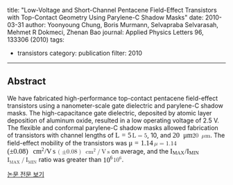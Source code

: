 title: "Low-Voltage and Short-Channel Pentacene Field-Effect Transistors with Top-Contact Geometry Using Parylene-C Shadow Masks"
date: 2010-03-31
author: Yoonyoung Chung, Boris Murmann, Selvapraba Selvarasah, Mehmet R Dokmeci, Zhenan Bao
journal: Applied Physics Letters 96, 133306 (2010)
tags:
- transistors
category: publication
filter: 2010
---

## Abstract

We have fabricated high-performance top-contact pentacene field-effect transistors using a nanometer-scale gate dielectric and parylene-C shadow masks. The high-capacitance gate dielectric, deposited by atomic layer deposition of aluminum oxide, resulted in a low operating voltage of 2.5 V. The flexible and conformal parylene-C shadow masks allowed fabrication of transistors with channel lengths of <span class="equationTd inline-formula"><span class="MathJax" id="MathJax-Element-1-Frame" tabindex="0" data-mathml="<math xmlns=&quot;http://www.w3.org/1998/Math/MathML&quot; display=&quot;inline&quot; overflow=&quot;scroll&quot; altimg=&quot;eq-00001.gif&quot;><mrow><mtext>L</mtext><mo>=</mo><mn>5</mn></mrow></math>" role="presentation" style="position: relative;"><nobr aria-hidden="true"><span class="math" id="MathJax-Span-1" overflow="scroll" style="width: 2.804em; display: inline-block;"><span style="display: inline-block; position: relative; width: 2.416em; height: 0px; font-size: 116%;"><span style="position: absolute; clip: rect(1.683em, 1002.37em, 2.631em, -999.998em); top: -2.498em; left: 0em;"><span class="mrow" id="MathJax-Span-2"><span class="mrow" id="MathJax-Span-3"><span class="mtext" id="MathJax-Span-4" style="font-family: STIXGeneral-Regular;">L</span><span class="mo" id="MathJax-Span-5" style="font-family: STIXGeneral-Regular; padding-left: 0.304em;">=</span><span class="mn" id="MathJax-Span-6" style="font-family: STIXGeneral-Regular; padding-left: 0.304em;">5</span></span></span><span style="display: inline-block; width: 0px; height: 2.502em;"></span></span></span><span style="display: inline-block; overflow: hidden; vertical-align: -0.048em; border-left: 0px solid; width: 0px; height: 0.903em;"></span></span></nobr><span class="MJX_Assistive_MathML" role="presentation"><math xmlns="http://www.w3.org/1998/Math/MathML" display="inline" overflow="scroll" altimg="eq-00001.gif"><mrow><mtext>L</mtext><mo>=</mo><mn>5</mn></mrow></math></span></span><script type="math/mml" id="MathJax-Element-1"><math display="inline" overflow="scroll" altimg="eq-00001.gif"><mrow><mtext>L</mtext><mo>=</mo><mn>5</mn></mrow></math></script></span><span class="formulaLabel"></span>, 10, and <span class="equationTd inline-formula"><span class="MathJax_Preview" style="color: inherit; display: none;"></span><span class="MathJax" id="MathJax-Element-2-Frame" tabindex="0" data-mathml="<math xmlns=&quot;http://www.w3.org/1998/Math/MathML&quot; display=&quot;inline&quot; overflow=&quot;scroll&quot; altimg=&quot;eq-00002.gif&quot;><mrow><mn>20</mn><mtext>&amp;#x2002;</mtext><mi>&amp;#x3BC;</mi><mtext>m</mtext></mrow></math>" role="presentation" style="position: relative;"><nobr aria-hidden="true"><span class="math" id="MathJax-Span-7" overflow="scroll" style="width: 3.278em; display: inline-block;"><span style="display: inline-block; position: relative; width: 2.804em; height: 0px; font-size: 116%;"><span style="position: absolute; clip: rect(1.683em, 1002.8em, 2.847em, -999.998em); top: -2.498em; left: 0em;"><span class="mrow" id="MathJax-Span-8"><span class="mrow" id="MathJax-Span-9"><span class="mn" id="MathJax-Span-10" style="font-family: STIXGeneral-Regular;">20</span><span class="mtext" id="MathJax-Span-11" style="font-family: STIXGeneral-Regular;"><span style="margin-left: 0.519em;"></span></span><span class="mi" id="MathJax-Span-12" style="font-family: STIXGeneral-Italic;">μ</span><span class="mtext" id="MathJax-Span-13" style="font-family: STIXGeneral-Regular;">m</span></span></span><span style="display: inline-block; width: 0px; height: 2.502em;"></span></span></span><span style="display: inline-block; overflow: hidden; vertical-align: -0.297em; border-left: 0px solid; width: 0px; height: 1.103em;"></span></span></nobr><span class="MJX_Assistive_MathML" role="presentation"><math xmlns="http://www.w3.org/1998/Math/MathML" display="inline" overflow="scroll" altimg="eq-00002.gif"><mrow><mn>20</mn><mtext> </mtext><mi>μ</mi><mtext>m</mtext></mrow></math></span></span><script type="math/mml" id="MathJax-Element-2"><math display="inline" overflow="scroll" altimg="eq-00002.gif"><mrow><mn>20</mn><mtext> </mtext><mi>μ</mi><mtext>m</mtext></mrow></math></script></span><span class="formulaLabel"></span>. The field-effect mobility of the <named-content xmlns:mml="http://www.w3.org/1998/Math/MathML" xmlns:ali="http://www.niso.org/schemas/ali/1.0/" xmlns:xsi="http://www.w3.org/2001/XMLSchema-instance" xmlns:oasis="http://www.niso.org/standards/z39-96/ns/oasis-exchange/table" content-type="sem:AIPTh1.2" rid="kwd1.7">transistors</named-content> was <span class="equationTd inline-formula"><span class="MathJax_Preview" style="color: inherit; display: none;"></span><span class="MathJax" id="MathJax-Element-3-Frame" tabindex="0" data-mathml="<math xmlns=&quot;http://www.w3.org/1998/Math/MathML&quot; display=&quot;inline&quot; overflow=&quot;scroll&quot; altimg=&quot;eq-00003.gif&quot;><mrow><mi>&amp;#x3BC;</mi><mo>=</mo><mn>1.14</mn></mrow></math>" role="presentation" style="position: relative;"><nobr aria-hidden="true"><span class="math" id="MathJax-Span-14" overflow="scroll" style="width: 4.183em; display: inline-block;"><span style="display: inline-block; position: relative; width: 3.58em; height: 0px; font-size: 116%;"><span style="position: absolute; clip: rect(1.683em, 1003.54em, 2.847em, -999.998em); top: -2.498em; left: 0em;"><span class="mrow" id="MathJax-Span-15"><span class="mrow" id="MathJax-Span-16"><span class="mi" id="MathJax-Span-17" style="font-family: STIXGeneral-Italic;">μ</span><span class="mo" id="MathJax-Span-18" style="font-family: STIXGeneral-Regular; padding-left: 0.304em;">=</span><span class="mn" id="MathJax-Span-19" style="font-family: STIXGeneral-Regular; padding-left: 0.304em;">1.14</span></span></span><span style="display: inline-block; width: 0px; height: 2.502em;"></span></span></span><span style="display: inline-block; overflow: hidden; vertical-align: -0.297em; border-left: 0px solid; width: 0px; height: 1.103em;"></span></span></nobr><span class="MJX_Assistive_MathML" role="presentation"><math xmlns="http://www.w3.org/1998/Math/MathML" display="inline" overflow="scroll" altimg="eq-00003.gif"><mrow><mi>μ</mi><mo>=</mo><mn>1.14</mn></mrow></math></span></span><script type="math/mml" id="MathJax-Element-3"><math display="inline" overflow="scroll" altimg="eq-00003.gif"><mrow><mi>μ</mi><mo>=</mo><mn>1.14</mn></mrow></math></script></span><span class="formulaLabel"></span> <span class="equationTd inline-formula"><span class="MathJax_Preview" style="color: inherit; display: none;"></span><span class="MathJax" id="MathJax-Element-4-Frame" tabindex="0" data-mathml="<math xmlns=&quot;http://www.w3.org/1998/Math/MathML&quot; display=&quot;inline&quot; overflow=&quot;scroll&quot; altimg=&quot;eq-00004.gif&quot;><mrow><mrow><mo>(</mo><mrow><mo>&amp;#xB1;</mo><mn>0.08</mn></mrow><mo>)</mo></mrow><mtext>&amp;#x2002;</mtext><msup><mrow><mtext>cm</mtext></mrow><mn>2</mn></msup><mo>/</mo><mtext>V</mtext><mtext>&amp;#x2009;</mtext><mtext>s</mtext></mrow></math>" role="presentation" style="position: relative;"><nobr aria-hidden="true"><span class="math" id="MathJax-Span-20" overflow="scroll" style="width: 8.106em; display: inline-block;"><span style="display: inline-block; position: relative; width: 6.985em; height: 0px; font-size: 116%;"><span style="position: absolute; clip: rect(1.511em, 1006.94em, 2.804em, -999.998em); top: -2.498em; left: 0em;"><span class="mrow" id="MathJax-Span-21"><span class="mrow" id="MathJax-Span-22"><span class="mrow" id="MathJax-Span-23"><span class="mo" id="MathJax-Span-24" style="font-family: STIXGeneral-Regular;">(</span><span class="mrow" id="MathJax-Span-25"><span class="mo" id="MathJax-Span-26" style="font-family: STIXGeneral-Regular;">±</span><span class="mn" id="MathJax-Span-27" style="font-family: STIXGeneral-Regular;">0.08</span></span><span class="mo" id="MathJax-Span-28" style="font-family: STIXGeneral-Regular;">)</span></span><span class="mtext" id="MathJax-Span-29" style="font-family: STIXGeneral-Regular; padding-left: 0.175em;"><span style="margin-left: 0.519em;"></span></span><span class="msup" id="MathJax-Span-30"><span style="display: inline-block; position: relative; width: 1.64em; height: 0px;"><span style="position: absolute; clip: rect(3.407em, 1001.21em, 4.14em, -999.998em); top: -4.006em; left: 0em;"><span class="mrow" id="MathJax-Span-31"><span class="mtext" id="MathJax-Span-32" style="font-family: STIXGeneral-Regular;">cm</span></span><span style="display: inline-block; width: 0px; height: 4.011em;"></span></span><span style="position: absolute; top: -4.351em; left: 1.209em;"><span class="mn" id="MathJax-Span-33" style="font-size: 70.7%; font-family: STIXGeneral-Regular;">2</span><span style="display: inline-block; width: 0px; height: 4.011em;"></span></span></span></span><span class="mo" id="MathJax-Span-34" style="font-family: STIXGeneral-Regular;">/</span><span class="mtext" id="MathJax-Span-35" style="font-family: STIXGeneral-Regular;">V</span><span class="mtext" id="MathJax-Span-36" style="font-family: STIXGeneral-Regular;"><span style="margin-left: 0.175em;"></span></span><span class="mtext" id="MathJax-Span-37" style="font-family: STIXGeneral-Regular;">s</span></span></span><span style="display: inline-block; width: 0px; height: 2.502em;"></span></span></span><span style="display: inline-block; overflow: hidden; vertical-align: -0.247em; border-left: 0px solid; width: 0px; height: 1.302em;"></span></span></nobr><span class="MJX_Assistive_MathML" role="presentation"><math xmlns="http://www.w3.org/1998/Math/MathML" display="inline" overflow="scroll" altimg="eq-00004.gif"><mrow><mrow><mo>(</mo><mrow><mo>±</mo><mn>0.08</mn></mrow><mo>)</mo></mrow><mtext> </mtext><msup><mrow><mtext>cm</mtext></mrow><mn>2</mn></msup><mo>/</mo><mtext>V</mtext><mtext> </mtext><mtext>s</mtext></mrow></math></span></span><script type="math/mml" id="MathJax-Element-4"><math display="inline" overflow="scroll" altimg="eq-00004.gif"><mrow><mrow><mo>(</mo><mrow><mo>±</mo><mn>0.08</mn></mrow><mo>)</mo></mrow><mtext> </mtext><msup><mrow><mtext>cm</mtext></mrow><mn>2</mn></msup><mo>/</mo><mtext>V</mtext><mtext> </mtext><mtext>s</mtext></mrow></math></script></span><span class="formulaLabel"></span> on average, and the <span class="equationTd inline-formula"><span class="MathJax_Preview" style="color: inherit; display: none;"></span><span class="MathJax" id="MathJax-Element-5-Frame" tabindex="0" data-mathml="<math xmlns=&quot;http://www.w3.org/1998/Math/MathML&quot; display=&quot;inline&quot; overflow=&quot;scroll&quot; altimg=&quot;eq-00005.gif&quot;><mrow><msub><mtext>I</mtext><mrow><mtext>MAX</mtext></mrow></msub><mo>/</mo><msub><mtext>I</mtext><mrow><mtext>MIN</mtext></mrow></msub></mrow></math>" role="presentation" style="position: relative;"><nobr aria-hidden="true"><span class="math" id="MathJax-Span-38" overflow="scroll" style="width: 4.83em; display: inline-block;"><span style="display: inline-block; position: relative; width: 4.14em; height: 0px; font-size: 116%;"><span style="position: absolute; clip: rect(1.683em, 1004.14em, 2.804em, -999.998em); top: -2.498em; left: 0em;"><span class="mrow" id="MathJax-Span-39"><span class="mrow" id="MathJax-Span-40"><span class="msub" id="MathJax-Span-41"><span style="display: inline-block; position: relative; width: 2.071em; height: 0px;"><span style="position: absolute; clip: rect(3.235em, 1000.3em, 4.14em, -999.998em); top: -4.006em; left: 0em;"><span class="mtext" id="MathJax-Span-42" style="font-family: STIXGeneral-Regular;">I</span><span style="display: inline-block; width: 0px; height: 4.011em;"></span></span><span style="position: absolute; top: -3.877em; left: 0.347em;"><span class="mrow" id="MathJax-Span-43"><span class="mtext" id="MathJax-Span-44" style="font-size: 70.7%; font-family: STIXGeneral-Regular;">MAX</span></span><span style="display: inline-block; width: 0px; height: 4.011em;"></span></span></span></span><span class="mo" id="MathJax-Span-45" style="font-family: STIXGeneral-Regular;">/</span><span class="msub" id="MathJax-Span-46"><span style="display: inline-block; position: relative; width: 1.769em; height: 0px;"><span style="position: absolute; clip: rect(3.235em, 1000.3em, 4.14em, -999.998em); top: -4.006em; left: 0em;"><span class="mtext" id="MathJax-Span-47" style="font-family: STIXGeneral-Regular;">I</span><span style="display: inline-block; width: 0px; height: 4.011em;"></span></span><span style="position: absolute; top: -3.877em; left: 0.347em;"><span class="mrow" id="MathJax-Span-48"><span class="mtext" id="MathJax-Span-49" style="font-size: 70.7%; font-family: STIXGeneral-Regular;">MIN</span></span><span style="display: inline-block; width: 0px; height: 4.011em;"></span></span></span></span></span></span><span style="display: inline-block; width: 0px; height: 2.502em;"></span></span></span><span style="display: inline-block; overflow: hidden; vertical-align: -0.247em; border-left: 0px solid; width: 0px; height: 1.052em;"></span></span></nobr><span class="MJX_Assistive_MathML" role="presentation"><math xmlns="http://www.w3.org/1998/Math/MathML" display="inline" overflow="scroll" altimg="eq-00005.gif"><mrow><msub><mtext>I</mtext><mrow><mtext>MAX</mtext></mrow></msub><mo>/</mo><msub><mtext>I</mtext><mrow><mtext>MIN</mtext></mrow></msub></mrow></math></span></span><script type="math/mml" id="MathJax-Element-5"><math display="inline" overflow="scroll" altimg="eq-00005.gif"><mrow><msub><mtext>I</mtext><mrow><mtext>MAX</mtext></mrow></msub><mo>/</mo><msub><mtext>I</mtext><mrow><mtext>MIN</mtext></mrow></msub></mrow></math></script></span><span class="formulaLabel"></span> ratio was greater than <span class="equationTd inline-formula"><span class="MathJax_Preview" style="color: inherit; display: none;"></span><span class="MathJax" id="MathJax-Element-6-Frame" tabindex="0" data-mathml="<math xmlns=&quot;http://www.w3.org/1998/Math/MathML&quot; display=&quot;inline&quot; overflow=&quot;scroll&quot; altimg=&quot;eq-00006.gif&quot;><mrow><msup><mrow><mn>10</mn></mrow><mn>6</mn></msup></mrow></math>" role="presentation" style="position: relative;"><nobr aria-hidden="true"><span class="math" id="MathJax-Span-50" overflow="scroll" style="width: 1.683em; display: inline-block;"><span style="display: inline-block; position: relative; width: 1.425em; height: 0px; font-size: 116%;"><span style="position: absolute; clip: rect(1.166em, 1001.42em, 2.33em, -999.998em); top: -2.196em; left: 0em;"><span class="mrow" id="MathJax-Span-51"><span class="mrow" id="MathJax-Span-52"><span class="msup" id="MathJax-Span-53"><span style="display: inline-block; position: relative; width: 1.425em; height: 0px;"><span style="position: absolute; clip: rect(3.192em, 1000.99em, 4.14em, -999.998em); top: -4.006em; left: 0em;"><span class="mrow" id="MathJax-Span-54"><span class="mn" id="MathJax-Span-55" style="font-family: STIXGeneral-Regular;">10</span></span><span style="display: inline-block; width: 0px; height: 4.011em;"></span></span><span style="position: absolute; top: -4.394em; left: 0.994em;"><span class="mn" id="MathJax-Span-56" style="font-size: 70.7%; font-family: STIXGeneral-Regular;">6</span><span style="display: inline-block; width: 0px; height: 4.011em;"></span></span></span></span></span></span><span style="display: inline-block; width: 0px; height: 2.2em;"></span></span></span><span style="display: inline-block; overflow: hidden; vertical-align: -0.048em; border-left: 0px solid; width: 0px; height: 1.153em;"></span></span></nobr><span class="MJX_Assistive_MathML" role="presentation"><math xmlns="http://www.w3.org/1998/Math/MathML" display="inline" overflow="scroll" altimg="eq-00006.gif"><mrow><msup><mrow><mn>10</mn></mrow><mn>6</mn></msup></mrow></math></span></span><script type="math/mml" id="MathJax-Element-6"><math display="inline" overflow="scroll" altimg="eq-00006.gif"><mrow><msup><mrow><mn>10</mn></mrow><mn>6</mn></msup></mrow></math></script></span><span class="formulaLabel"></span>.


[논문 전문 보기](https://aip.scitation.org/doi/abs/10.1063/1.3336009?journalCode=apl)
